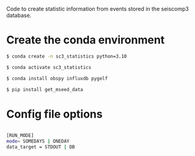Code to create statistic information from events stored in the seiscomp3 database. 

# Create the conda environment

``` bash
$ conda create -n sc3_statistics python=3.10

$ conda activate sc3_statistics

$ conda install obspy influxdb pygelf

$ pip install get_mseed_data

```


# Config file options

``` bash

[RUN_MODE]
mode= SOMEDAYS | ONEDAY
data_target = STDOUT | DB 

```
